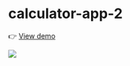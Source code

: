 # calculator-app-2

👉 [View demo](https://thanh-luan-nguyen.github.io/calculator-2/)

<img src="https://github.com/thanh-luan-nguyen/thanh-luan-nguyen/blob/main/project_preview_gifs/udemy/Calculator.gif"/>
